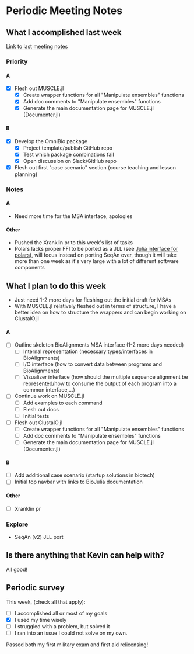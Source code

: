 # Periodic Meeting Notes

## What I accomplished last week

[Link to last meeting notes](./2023-08-07.md)<!-- Edit this link to the date of the last meeting -->

### Priority

#### A

- [X] Flesh out MUSCLE.jl
    - [X] Create wrapper functions for all "Manipulate ensembles" functions
    - [X] Add doc comments to "Manipulate ensembles" functions
    - [X] Generate the main documentation page for MUSCLE.jl (Documenter.jl)

#### B

- [X] Develop the OmniBio package
    - [X] Project template/publish GitHub repo
    - [X] Test which package combinations fail
    - [X] Open discussion on Slack/GitHub repo 
- [X] Flesh out first "case scenario" section (course teaching and lesson planning) 

### Notes

#### A

 - Need more time for the MSA interface, apologies

#### Other

- Pushed the Xranklin pr to this week's list of tasks
- Polars lacks proper FFI to be ported as a JLL (see [Julia interface for polars](https://github.com/pola-rs/polars/issues/547)), will focus instead on porting SeqAn over, though it will take more than one week as it's very large with a lot of different software components

## What I plan to do this week

- Just need 1-2 more days for fleshing out the initial draft for MSAs
- With MUSCLE.jl relatively fleshed out in terms of structure, I have a better idea on how to structure the wrappers and can begin working on ClustalO.jl

#### A

- [ ] Outline skeleton BioAlignments MSA interface (1-2 more days needed)
    - [ ] Internal representation (necessary types/interfaces in BioAlignments)
    - [ ] I/O interface (how to convert data between programs and BioAlignments)
    - [ ] Visualizer interface (how should the multiple sequence alignment be represented/how to consume the output of each program into a common interface,...)
- [ ] Continue work on MUSCLE.jl
  - [ ] Add examples to each command
  - [ ] Flesh out docs
  - [ ] Initial tests
- [ ] Flesh out ClustalO.jl
    - [ ] Create wrapper functions for all "Manipulate ensembles" functions
    - [ ] Add doc comments to "Manipulate ensembles" functions
    - [ ] Generate the main documentation page for MUSCLE.jl (Documenter.jl) 

#### B

- [ ] Add additional case scenario (startup solutions in biotech)
- [ ] Initial top navbar with links to BioJulia documentation

#### Other

- [ ] Xranklin pr

### Explore

- SeqAn (v2) JLL port
 
## Is there anything that Kevin can help with?

All good!

## Periodic survey

This week, (check all that apply):

- [ ] I accomplished all or most of my goals
- [X] I used my time wisely
- [ ] I struggled with a problem, but solved it
- [ ] I ran into an issue I could not solve on my own.

Passed both my first military exam and first aid relicensing!